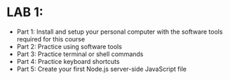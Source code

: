 # LAB 1:

- Part 1: Install and setup your personal computer with the software tools required for this course
- Part 2: Practice using software tools
- Part 3: Practice terminal or shell commands
- Part 4: Practice keyboard shortcuts
- Part 5: Create your first Node.js server-side JavaScript file
